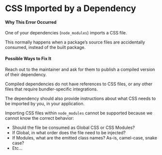 # CSS Imported by a Dependency

#### Why This Error Occurred

One of your dependencies (`node_modules`) imports a CSS file.

This normally happens when a package’s source files are accidentally consumed, instead of the built package.

#### Possible Ways to Fix It

Reach out to the maintainer and ask for them to publish a compiled version of their dependency.

Compiled dependencies do not have references to CSS files, or any other files that require bundler-specific integrations.

The dependency should also provide instructions about what CSS needs to be imported by you, in your application.

Importing CSS files within `node_modules` cannot be supported because we cannot know the correct behavior:

- Should the file be consumed as Global CSS or CSS Modules?
- If Global, in what order does the file need to be injected?
- If Modules, what are the emitted class names? As-is, camel-case, snake case?
- Etc…
